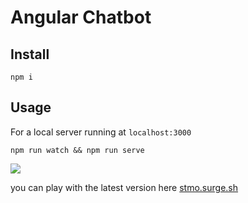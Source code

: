 # Angular Chatbot

## Install

```
npm i
```

## Usage

For a local server running at `localhost:3000`

```
npm run watch && npm run serve
```

![](https://user-images.githubusercontent.com/4499581/32792045-4a486546-c95a-11e7-96f5-1d6429caadc5.png)

you can play with the latest version here [stmo.surge.sh](http://stmo.surge.sh)
